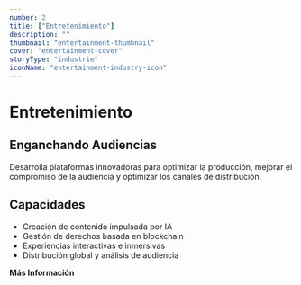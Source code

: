 ```yaml
---
number: 2
title: ["Entretenimiento"]
description: ""
thumbnail: "entertainment-thumbnail"
cover: "entertainment-cover"
storyType: "industrie"
iconName: "entertainment-industry-icon"
---
```


# Entretenimiento

## Enganchando Audiencias

Desarrolla plataformas innovadoras para optimizar la producción, mejorar el compromiso de la audiencia y optimizar los canales de distribución.

## Capacidades

* Creación de contenido impulsada por IA
* Gestión de derechos basada en blockchain
* Experiencias interactivas e inmersivas
* Distribución global y análisis de audiencia

**Más Información**